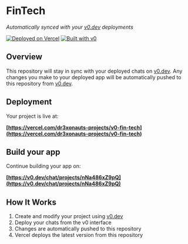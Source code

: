 # FinTech

*Automatically synced with your [v0.dev](https://v0.dev) deployments*

[![Deployed on Vercel](https://img.shields.io/badge/Deployed%20on-Vercel-black?style=for-the-badge&logo=vercel)](https://vercel.com/dr3xonauts-projects/v0-fin-tech)
[![Built with v0](https://img.shields.io/badge/Built%20with-v0.dev-black?style=for-the-badge)](https://v0.dev/chat/projects/nNa486xZ9pQ)

## Overview

This repository will stay in sync with your deployed chats on [v0.dev](https://v0.dev).
Any changes you make to your deployed app will be automatically pushed to this repository from [v0.dev](https://v0.dev).

## Deployment

Your project is live at:

**[https://vercel.com/dr3xonauts-projects/v0-fin-tech](https://vercel.com/dr3xonauts-projects/v0-fin-tech)**

## Build your app

Continue building your app on:

**[https://v0.dev/chat/projects/nNa486xZ9pQ](https://v0.dev/chat/projects/nNa486xZ9pQ)**

## How It Works

1. Create and modify your project using [v0.dev](https://v0.dev)
2. Deploy your chats from the v0 interface
3. Changes are automatically pushed to this repository
4. Vercel deploys the latest version from this repository